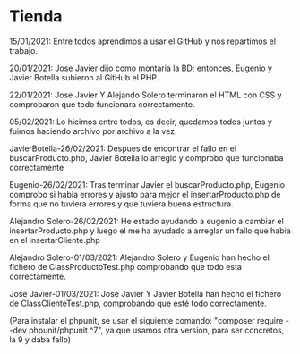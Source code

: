 # Tienda
15/01/2021: Entre todos aprendimos a usar el GitHub y nos repartimos el trabajo.

20/01/2021: Jose Javier dijo como montaria la BD; entonces, Eugenio y Javier Botella subieron al GitHub el PHP.

22/01/2021: Jose Javier Y Alejando Solero terminaron el HTML con CSS y comprobaron que todo funcionara correctamente.

05/02/2021: Lo hicimos entre todos, es decir, quedamos todos juntos y fuimos haciendo archivo por archivo a la vez. 

JavierBotella-26/02/2021: Despues de encontrar el fallo en el buscarProducto.php, Javier Botella lo arreglo y comprobo que funcionaba correctamente

Eugenio-26/02/2021: Tras terminar Javier el buscarProducto.php, Eugenio comprobo si habia errores y ajusto para mejor el insertarProducto.php de forma que no tuviera errores y que tuviera buena estructura.

Alejandro Solero-26/02/2021: He estado ayudando a eugenio a cambiar el insertarProducto.php y luego el me ha ayudado a arreglar un fallo que habia en el insertarCliente.php

Alejandro Solero-01/03/2021: Alejandro Solero y Eugenio han hecho el fichero de ClassProductoTest.php comprobando que todo esta correctamente.

Jose Javier-01/03/2021: Jose Javier Y Javier Botella han hecho el fichero de ClassClienteTest.php, comprobando que esté todo correctamente.

(Para instalar el phpunit, se usar el siguiente comando: "composer require --dev phpunit/phpunit ^7", ya que usamos otra version, para ser concretos, la 9 y daba fallo)
